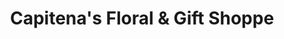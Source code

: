 ---
title: "Capitena's Floral & Gift Shoppe"
url: /ashtabula/capitenas-floral-and-gift-shoppe/
shop: florist
---